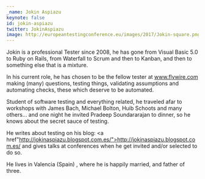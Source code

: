 ```yaml
---
_name: Jokin Aspiazu
keynote: false
id: jokin-aspiazu
twitter: JokinAspiazu
image: http://europeantestingconference.eu/images/2017/Jokin-square.png
---
```


Jokin is a professional Tester since 2008, he has gone from Visual Basic 5.0 to Ruby on Rails, from Waterfall to Scrum and then to Kanban, and then to something else that is a mixture.

In his current role, he has chosen to be the fellow tester at www.flywire.com making (many) questions, testing things, validating assumptions and automating checks, these which deserve to be automated.

Student of software testing and everything related, he traveled afar to workshops with James Bach, Michael Bolton, Huib Schoots and many others... and one night he invited Pradeep Soundararajan to dinner, so he knows about the secret sauce of testing.

He writes about testing on his blog: <a href"http://jokinaspiazu.blogspot.com.es/">http://jokinaspiazu.blogspot.com.es/</a> and gives talks at conferences when he get invited and/or selected to do so.

He lives in Valencia (Spain) , where he is happily married, and father of three.
